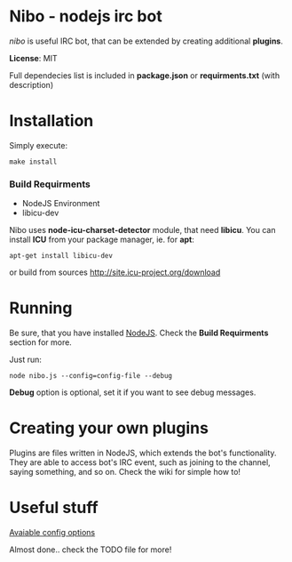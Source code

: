 # Nibo - nodejs irc bot
_nibo_ is useful IRC bot, that can be extended by creating additional __plugins__.

**License**: MIT

Full dependecies list is included in **package.json** or **requirments.txt** (with description)

# Installation
Simply execute:
```
make install
```
### Build Requirments
* NodeJS Environment
* libicu-dev

Nibo uses **node-icu-charset-detector** module, that need **libicu**.
You can install **ICU** from your package manager, ie. for **apt**:
``` 
apt-get install libicu-dev
```
or build from sources http://site.icu-project.org/download

# Running
Be sure, that you have installed [NodeJS](http://nodejs.org). Check the **Build Requirments** section for more.

Just run:
```
node nibo.js --config=config-file --debug 
```
**Debug** option is optional, set it if you want to see debug messages.

# Creating your own plugins
Plugins are files written in NodeJS, which extends the bot's functionality. They are able to access bot's IRC event, such as joining to the channel, saying something, and so on. Check the wiki for simple how to!

# Useful stuff
[Avaiable config options](https://github.com/MrPoxipol/nibo/wiki/Config-options)

Almost done.. check the TODO file for more!